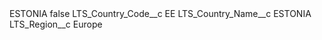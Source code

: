 <?xml version="1.0" encoding="UTF-8"?>
<CustomMetadata xmlns="http://soap.sforce.com/2006/04/metadata" xmlns:xsi="http://www.w3.org/2001/XMLSchema-instance" xmlns:xsd="http://www.w3.org/2001/XMLSchema">
    <label>ESTONIA</label>
    <protected>false</protected>
    <values>
        <field>LTS_Country_Code__c</field>
        <value xsi:type="xsd:string">EE</value>
    </values>
    <values>
        <field>LTS_Country_Name__c</field>
        <value xsi:type="xsd:string">ESTONIA</value>
    </values>
    <values>
        <field>LTS_Region__c</field>
        <value xsi:type="xsd:string">Europe</value>
    </values>
</CustomMetadata>
